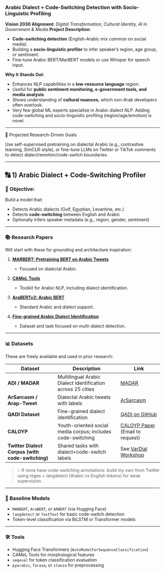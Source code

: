 ### **Arabic Dialect + Code-Switching Detection with Socio-Linguistic Profiling**

**Vision 2030 Alignment**: *Digital Transformation, Cultural Identity, AI in Government & Media*
**Project Description**:

* **Code-switching detection** (English-Arabic mix common on social media).
* Building a **socio-linguistic profiler** to infer speaker’s region, age group, or sentiment.
* Fine-tune Arabic BERT/MarBERT models or use Whisper for speech input.

**Why It Stands Out**:

* Enhances NLP capabilities in a **low-resource language** region.
* Useful for **public sentiment monitoring, e-government tools, and media analysis**.
* Shows understanding of **cultural nuances**, which non-Arab developers often overlook.
* Very few global ML experts specialize in Arabic dialect NLP. Adding code-switching and socio-linguistic profiling (region/age/emotion) is novel.

---



🔬 Projected Research-Driven Goals

Use self-supervised pretraining on dialectal Arabic (e.g., contrastive learning, SimCLR-style), or fine-tune LLMs on Twitter or TikTok comments to detect dialect/emotion/code-switch boundaries.

---

## 🔠 1) Arabic Dialect + Code-Switching Profiler

### 🎯 Objective:

Build a model that:

* Detects Arabic dialects (Gulf, Egyptian, Levantine, etc.)
* Detects **code-switching** between English and Arabic
* Optionally infers speaker metadata (e.g., region, gender, sentiment)

---

### 📚 Research Papers

Will start with these for grounding and architecture inspiration:

1. **[MARBERT: Pretraining BERT on Arabic Tweets](https://arxiv.org/abs/2101.03514)**

   * Focused on dialectal Arabic.
2. **[CAMeL Tools](https://camel-tools.readthedocs.io/en/latest/)**

   * Toolkit for Arabic NLP, including dialect identification.
3. **[AraBERTv2: Arabic BERT](https://arxiv.org/abs/2009.03588)**

   * Standard Arabic and dialect support.
4. **[Fine-grained Arabic Dialect Identification](https://aclanthology.org/2021.wanlp-1.24/)**

   * Dataset and task focused on multi-dialect detection.

---

### 📊 Datasets

These are freely available and used in prior research:

| Dataset                                          | Description                                                 | Link                                                                     |
| ------------------------------------------------ | ----------------------------------------------------------- | ------------------------------------------------------------------------ |
| **ADI / MADAR**                                  | Multilingual Arabic Dialect Identification across 25 cities | [MADAR](https://github.com/CAMeL-Lab/madar)                              |
| **ArSarcasm / Arap-Tweet**                       | Dialectal Arabic tweets with labels                         | [ArSarcasm](https://github.com/UBC-NLP/ArSarcasm)                        |
| **QADI Dataset**                                 | Fine-grained dialect identification                         | [QADI on GitHub](https://github.com/qcri/QADI)                           |
| **CALOYP**                                       | Youth-oriented social media corpus; includes code-switching | [CALOYP Paper](https://aclanthology.org/L18-1554.pdf) (Email to request) |
| **Twitter Dialect Corpus (with code-switching)** | Shared tasks with dialect+code-switch labels                | See [VarDial Workshop](https://vardial.org/2021/)                        |

> 💡 If none have code-switching annotations: build my own from Twitter using regex + langdetect (Arabic vs English tokens) for weak supervision.

---

### 🧠 Baseline Models

* `MARBERT`, `AraBERT`, or `ARBERT` (via Hugging Face)
* `langdetect` or `fastText` for basic code-switch detection
* Token-level classification via BiLSTM or Transformer models

---

### 🛠 Tools

* Hugging Face Transformers (`AutoModelForSequenceClassification`)
* CAMeL Tools for morphological features
* `seqeval` for token classification evaluation
* `pyarabic`, `farasa`, or `stanza` for preprocessing
